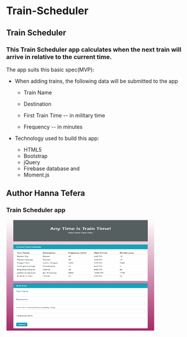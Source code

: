 # Train-Scheduler
## Train Scheduler

### This Train Scheduler app calculates when the next train will arrive in relative to the current time.

 The app suits this basic spec(MVP):
  
  * When adding trains, the following data will be submitted to the app
    
    - Train Name 
    
    - Destination 
    
    - First Train Time -- in military time
    
    - Frequency -- in minutes
  
  * Technology used to build this app:
    - HTML5 
    - Bootstrap 
    - jQuery 
    - Firebase database and 
    - Moment.js
  
 ## Author Hanna Tefera 
 
 ### Train Scheduler app
 <img src="https://raw.githubusercontent.com/HannaBella/Responsive-Portfolio/master/assets/images/TrainScheduler.png" height=300 width=400>


